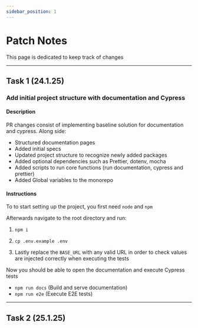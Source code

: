 ```yaml
---
sidebar_position: 1
---
```


# Patch Notes

This page is dedicated to keep track of changes

---

## Task 1 (24.1.25)

### Add initial project structure with documentation and Cypress

#### Description

PR changes consist of implementing baseline solution for documentation and cypress. Along side:
- Structured documentation pages
- Added initial specs
- Updated project structure to recognize newly added packages
- Added optional dependencies such as Prettier, dotenv, mocha
- Added scripts to run core functions (run documentation, cypress and prettier)
- Added Global variables to the monorepo

#### Instructions

To to start setting up the project, you first need `node` and `npm`

Afterwards navigate to the root directory and run:

1. `npm i`

2. `cp .env.example .env`

3. Lastly replace the `BASE_URL`  with any valid URL in order to check values are injected correctly when executing the tests

Now you should be able to open the documentation and execute Cypress tests

- `npm run docs` (Build and serve documentation)
- `npm run e2e` (Execute E2E tests)

---

## Task 2 (25.1.25)

### 